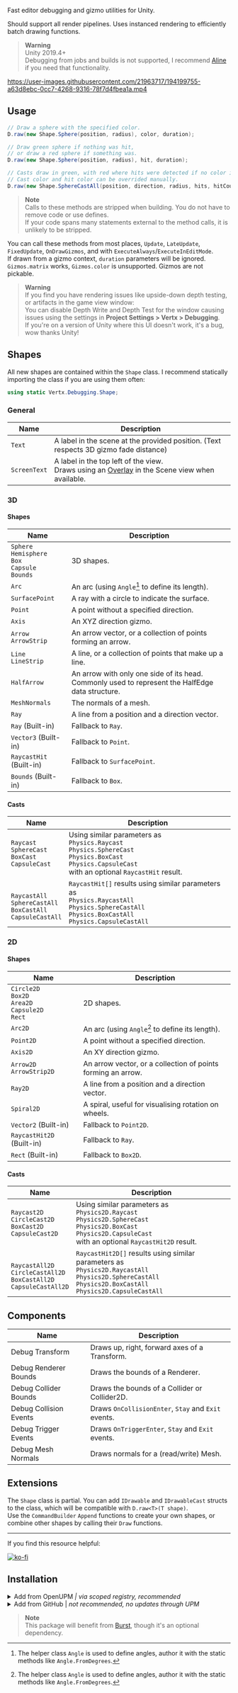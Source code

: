 Fast editor debugging and gizmo utilities for Unity.  

Should support all render pipelines. Uses instanced rendering to efficiently batch drawing functions.

> **Warning**  
> Unity 2019.4+  
> Debugging from jobs and builds is not supported, I recommend [Aline](http://arongranberg.com/aline/) if you need that functionality.

https://user-images.githubusercontent.com/21963717/194199755-a63d8ebc-0cc7-4268-9316-78f7d4fbea1a.mp4

## Usage

```csharp
// Draw a sphere with the specified color.
D.raw(new Shape.Sphere(position, radius), color, duration);

// Draw green sphere if nothing was hit,
// or draw a red sphere if something was.
D.raw(new Shape.Sphere(position, radius), hit, duration);

// Casts draw in green, with red where hits were detected if no color is provided.
// Cast color and hit color can be overrided manually.
D.raw(new Shape.SphereCastAll(position, direction, radius, hits, hitCount, 10), duration);
```

> **Note**  
> Calls to these methods are stripped when building. You do not have to remove code or use defines.  
> If your code spans many statements external to the method calls, it is unlikely to be stripped.

You can call these methods from most places, `Update`, `LateUpdate`, `FixedUpdate`, `OnDrawGizmos`, and with `ExecuteAlways`/`ExecuteInEditMode`.  
If drawn from a gizmo context, `duration` parameters will be ignored. `Gizmos.matrix` works, `Gizmos.color` is unsupported. Gizmos are not pickable.

> **Warning**  
> If you find you have rendering issues like upside-down depth testing, or artifacts in the game view window:  
> You can disable Depth Write and Depth Test for the window causing issues using the settings in **Project Settings > Vertx > Debugging**.  
> If you're on a version of Unity where this UI doesn't work, it's a bug, wow thanks Unity!

## Shapes
All new shapes are contained within the `Shape` class. I recommend statically importing the class if you are using them often:

```csharp
using static Vertx.Debugging.Shape;
```

### General
| Name         | Description                                                                                                                                       |
|--------------|---------------------------------------------------------------------------------------------------------------------------------------------------|
| `Text`       | A label in the scene at the provided position. (Text respects 3D gizmo fade distance)                                                             |
| `ScreenText` | A label in the top left of the view.<br>Draws using an [Overlay](https://docs.unity3d.com/Manual/overlays.html) in the Scene view when available. |


### 3D
#### Shapes
| Name                                                       | Description                                                                                      |
|------------------------------------------------------------|--------------------------------------------------------------------------------------------------|
| `Sphere`<br>`Hemisphere`<br>`Box`<br>`Capsule`<br>`Bounds` | 3D shapes.                                                                                       |
| `Arc`                                                      | An arc (using `Angle`[^1] to define its length).                                                 |
| `SurfacePoint`                                             | A ray with a circle to indicate the surface.                                                     |
| `Point`                                                    | A point without a specified direction.                                                           |
| `Axis`                                                     | An XYZ direction gizmo.                                                                          |
| `Arrow`<br>`ArrowStrip`                                    | An arrow vector, or a collection of points forming an arrow.                                     |
| `Line`<br>`LineStrip`                                      | A line, or a collection of points that make up a line.                                           |
| `HalfArrow`                                                | An arrow with only one side of its head. Commonly used to represent the HalfEdge data structure. |
| `MeshNormals`                                              | The normals of a mesh.                                                                           |
| `Ray`                                                      | A line from a position and a direction vector.                                                   |
| `Ray` (Built-in)                                           | Fallback to `Ray`.                                                                               |
| `Vector3` (Built-in)                                       | Fallback to `Point`.                                                                             |
| `RaycastHit` (Built-in)                                    | Fallback to `SurfacePoint`.                                                                      |
| `Bounds` (Built-in)                                        | Fallback to `Box`.                                                                               |


#### Casts
| Name                                                                    | Description                                                                                                                                                     |
|-------------------------------------------------------------------------|-----------------------------------------------------------------------------------------------------------------------------------------------------------------|
| `Raycast`<br>`SphereCast`<br>`BoxCast`<br>`CapsuleCast`                 | Using similar parameters as<br>`Physics.Raycast`<br>`Physics.SphereCast`<br>`Physics.BoxCast`<br>`Physics.CapsuleCast`<br>with an optional `RaycastHit` result. |
| <br>`RaycastAll`<br>`SphereCastAll`<br>`BoxCastAll`<br>`CapsuleCastAll` | `RaycastHit[]` results using similar parameters as<br>`Physics.RaycastAll`<br>`Physics.SphereCastAll`<br>`Physics.BoxCastAll`<br>`Physics.CapsuleCastAll`       |

### 2D
#### Shapes
| Name                                                       | Description                                                  |
|------------------------------------------------------------|--------------------------------------------------------------|
| `Circle2D`<br>`Box2D`<br>`Area2D`<br>`Capsule2D`<br>`Rect` | 2D shapes.                                                   |
| `Arc2D`                                                    | An arc (using `Angle`[^1] to define its length).             |
| `Point2D`                                                  | A point without a specified direction.                       |
| `Axis2D`                                                   | An XY direction gizmo.                                       |
| `Arrow2D`<br>`ArrowStrip2D`                                | An arrow vector, or a collection of points forming an arrow. |
| `Ray2D`                                                    | A line from a position and a direction vector.               |
| `Spiral2D`                                                 | A spiral, useful for visualising rotation on wheels.         |
| `Vector2` (Built-in)                                       | Fallback to `Point2D`.                                       |
| `RaycastHit2D` (Built-in)                                  | Fallback to `Ray`.                                           |
| `Rect` (Built-in)                                          | Fallback to `Box2D`.                                         |

#### Casts
| Name                                                                            | Description                                                                                                                                                               |
|---------------------------------------------------------------------------------|---------------------------------------------------------------------------------------------------------------------------------------------------------------------------|
| `Raycast2D`<br>`CircleCast2D`<br>`BoxCast2D`<br>`CapsuleCast2D`                 | Using similar parameters as<br>`Physics2D.Raycast`<br>`Physics2D.SphereCast`<br>`Physics2D.BoxCast`<br>`Physics2D.CapsuleCast`<br>with an optional `RaycastHit2D` result. |
| <br>`RaycastAll2D`<br>`CircleCastAll2D`<br>`BoxCastAll2D`<br>`CapsuleCastAll2D` | `RaycastHit2D[]` results using similar parameters as<br>`Physics2D.RaycastAll`<br>`Physics2D.SphereCastAll`<br>`Physics2D.BoxCastAll`<br>`Physics2D.CapsuleCastAll`       |

[^1]: The helper class `Angle` is used to define angles, author it with the static methods like `Angle.FromDegrees`.

## Components
| Name                   | Description                                         |
|------------------------|-----------------------------------------------------|
| Debug Transform        | Draws up, right, forward axes of a Transform.       |
| Debug Renderer Bounds  | Draws the bounds of a Renderer.                     |
| Debug Collider Bounds  | Draws the bounds of a Collider or Collider2D.       |
| Debug Collision Events | Draws `OnCollisionEnter`, `Stay` and `Exit` events. |
| Debug Trigger Events   | Draws `OnTriggerEnter`, `Stay` and `Exit` events.   |
| Debug Mesh Normals     | Draws normals for a (read/write) Mesh.              |

## Extensions

The `Shape` class is partial. You can add `IDrawable` and `IDrawableCast` structs to the class, which will be compatible with `D.raw<T>(T shape)`.  
Use the `CommandBuilder` `Append` functions to create your own shapes, or combine other shapes by calling their `Draw` functions.

---
If you find this resource helpful:

[![ko-fi](https://ko-fi.com/img/githubbutton_sm.svg)](https://ko-fi.com/Z8Z42ZYHB)

## Installation

<details>
<summary>Add from OpenUPM <em>| via scoped registry, recommended</em></summary>

This package is available on OpenUPM: https://openupm.com/packages/com.vertx.debugging

To add it the package to your project:

- open `Edit/Project Settings/Package Manager`
- add a new Scoped Registry:
  ```
  Name: OpenUPM
  URL:  https://package.openupm.com/
  Scope(s): com.vertx
  ```
- click <kbd>Save</kbd>
- open Package Manager
- click <kbd>+</kbd>
- select <kbd>Add from Git URL</kbd>
- paste `com.vertx.debugging`
- click <kbd>Add</kbd>
</details>

<details>
<summary>Add from GitHub | <em>not recommended, no updates through UPM</em></summary>

You can also add it directly from GitHub. Note that you won't be able to receive updates through Package Manager this way, you'll have to update manually.

- open Package Manager
- click <kbd>+</kbd>
- select <kbd>Add from Git URL</kbd>
- paste `https://github.com/vertxxyz/Vertx.Debugging.git`
- click <kbd>Add</kbd>  
  **or**
- Edit your `manifest.json` file to contain `"com.vertx.debugging": "https://github.com/vertxxyz/Vertx.Debugging.git"`,

To update the package with new changes, remove the lock from the `packages-lock.json` file.
</details>

> **Note**  
> This package will benefit from [Burst](https://docs.unity3d.com/Packages/com.unity.burst@latest/), though it's an optional dependency.

